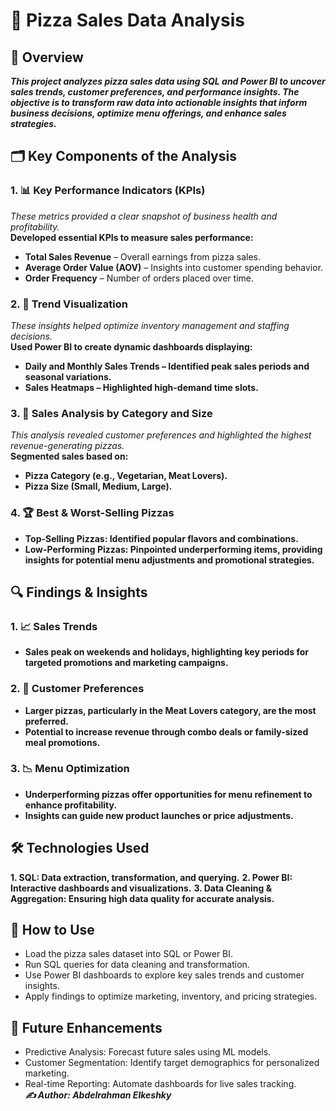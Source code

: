 # 🍕 Pizza Sales Data Analysis
## 📌 Overview
***This project analyzes pizza sales data using SQL and Power BI to uncover sales trends, customer preferences, and performance insights. The objective is to transform raw data into actionable insights that inform business decisions, optimize menu offerings, and enhance sales strategies.***

## 🗂️ Key Components of the Analysis
### 1. 📊 Key Performance Indicators (KPIs)
*These metrics provided a clear snapshot of business health and profitability.* <br>
**Developed essential KPIs to measure sales performance:**
- **Total Sales Revenue** – Overall earnings from pizza sales.
- **Average Order Value (AOV)** – Insights into customer spending behavior.
- **Order Frequency** – Number of orders placed over time.

### 2. 📅 Trend Visualization
*These insights helped optimize inventory management and staffing decisions.* <br>
**Used Power BI to create dynamic dashboards displaying:**
- **Daily and Monthly Sales Trends – Identified peak sales periods and seasonal variations.**
- **Sales Heatmaps – Highlighted high-demand time slots.** <br>
### 3. 🍕 Sales Analysis by Category and Size
*This analysis revealed customer preferences and highlighted the highest revenue-generating pizzas.* <br>
**Segmented sales based on:**
- **Pizza Category (e.g., Vegetarian, Meat Lovers).**
- **Pizza Size (Small, Medium, Large).**
### 4. 🏆 Best & Worst-Selling Pizzas
- **Top-Selling Pizzas: Identified popular flavors and combinations.**
- **Low-Performing Pizzas: Pinpointed underperforming items, providing insights for potential menu adjustments and promotional strategies.**
## 🔍 Findings & Insights
### 1. 📈 Sales Trends

- **Sales peak on weekends and holidays, highlighting key periods for targeted promotions and marketing campaigns.**
### 2. 🍕 Customer Preferences

- **Larger pizzas, particularly in the Meat Lovers category, are the most preferred.**
- **Potential to increase revenue through combo deals or family-sized meal promotions.**
### 3. 📉 Menu Optimization

- **Underperforming pizzas offer opportunities for menu refinement to enhance profitability.**
- **Insights can guide new product launches or price adjustments.**
## 🛠️ Technologies Used
**1. SQL: Data extraction, transformation, and querying.**
**2. Power BI: Interactive dashboards and visualizations.**
**3. Data Cleaning & Aggregation: Ensuring high data quality for accurate analysis.**
## 🎯 How to Use
- Load the pizza sales dataset into SQL or Power BI. <br>
- Run SQL queries for data cleaning and transformation. <br>
- Use Power BI dashboards to explore key sales trends and customer insights. <br>
- Apply findings to optimize marketing, inventory, and pricing strategies.
## 🔮 Future Enhancements
- Predictive Analysis: Forecast future sales using ML models.
- Customer Segmentation: Identify target demographics for personalized marketing.
- Real-time Reporting: Automate dashboards for live sales tracking. <br> ***✍️ Author: Abdelrahman Elkeshky***
